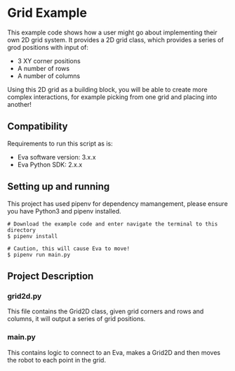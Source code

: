 # Grid Example

This example code shows how a user might go about implementing their own 2D grid system. It provides a 2D grid class, which provides a series of grod positions with input of:

- 3 XY corner positions
- A number of rows
- A number of columns

Using this 2D grid as a building block, you will be able to create more complex interactions, for example picking from one grid and placing into another!

## Compatibility

Requirements to run this script as is:

- Eva software version: 3.x.x
- Eva Python SDK: 2.x.x

## Setting up and running

This project has used pipenv for dependency mamangement, please ensure you have Python3 and pipenv installed.

    # Download the example code and enter navigate the terminal to this directory
    $ pipenv install

    # Caution, this will cause Eva to move!
    $ pipenv run main.py

## Project Description

### grid2d.py

This file contains the Grid2D class, given grid corners and rows and columns, it will output a series of grid positions.

### main.py

This contains logic to connect to an Eva, makes a Grid2D and then moves the robot to each point in the grid.
